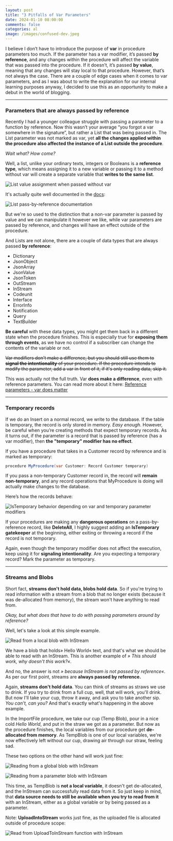 ```yaml
---
layout: post
title: "3 Pitfalls of Var Parameters"
date: 2024-01-10 08:00:00
comments: false
categories: al
image: /images/confused-dev.jpeg
---
```

I believe I don’t have to introduce the purpose of **var** in procedure parameters too much. If the parameter has a var modifier, it’s passed **by reference**, and any changes within the procedure will affect the variable that was passed into the procedure. If it doesn’t, it’s passed **by value**, meaning that any changes will stay local to that procedure. However, that’s not always the case. There are a couple of edge cases when it comes to var parameters, and as I was about to write the explanation for our internal learning purposes anyway, I decided to use this as an opportunity to make a debut in the world of blogging.

<hr/>

### Parameters that are always passed by reference
Recently I had a younger colleague struggle with passing a parameter to a function by reference. Now this wasn’t your average “you forgot a var somewhere in the signature”, but rather a List that was being passed in. The List parameter was not marked as var, yet **all the changes applied within the procedure also affected the instance of a List outside the procedure**. 

*Wait what? How come?* 

Well, a list, unlike your ordinary texts, integers or Booleans is a **reference type**, which means assigning it to a new variable or passing it to a method without var will create a separate variable that **writes to the same list**. 

![List value assignment when passed without var](/images/var-param-list.png)

It's actually quite well documented in the [docs][listdocs]:

![List pass-by-reference documentation](/images/var-param-list-doc.png)

But we're so used to the distinction that a non-var parameter is passed by value and we can manipulate it however we like, while var parameters are passed by reference, and changes will have an effect outside of the procedure.

And Lists are not alone, there are a couple of data types that are always passed **by reference**:
- Dictionary
- JsonObject
- JsonArray
- JsonValue
- JsonToken
- OutStream
- InStream
- Codeunit
- Interface
- ErrorInfo
- Notification
- Query
- TextBuilder

**Be careful** with these data types, you might get them back in a different state when the procedure finishes. This is especially true for **exposing them through events**, as we have no control if a subscriber can change the contents of the variable or not.

~~Var modifiers don't make a difference, but you should still use them to **signal the intentionality** of your procedure. If the procedure intends to modify the parameter, add a var in front of it, if it's only reading data, skip it.~~

This was actually not the full truth. Var **does make a difference**, even with reference parameters. You can read more about it here: [Reference parameters - var does matter][refparamvarmatters]

<hr/>

### Temporary records
If we do an Insert on a normal record, we write to the database. If the table is temporary, the record is only stored in memory. *Easy enough*. However, be careful when you’re creating methods that expect temporary records. As it turns out, if the parameter is a record that is passed by reference (has a var modifier), then **the "temporary" modifier has no effect**.

If you have a procedure that takes in a Customer record by reference and is marked as temporary:

``` csharp
procedure MyProcedure(var Customer: Record Customer temporary)
```

If you pass a non-temporary Customer record in, the record will **remain non-temporary**, and any record operations that MyProcedure is doing will actually make changes to the database.

Here’s how the records behave:

![IsTemporary behavior depending on var and temporary parameter modifiers](/images/var-param-temp-all.png)

If your procedures are making any **dangerous operations** on a pass-by-reference record, like **DeleteAll**, I highly suggest adding an **IsTemporary gatekeeper** at the beginning, either exiting or throwing a record if the record is not temporary.

Again, even though the temporary modifier does not affect the execution, keep using it for **signaling intentionality**. Are you expecting a temporary record? Mark the parameter as temporary.

<hr/>

### Streams and Blobs
Short fact, **streams don't hold data, blobs hold data**. So if you're trying to read information with a stream from a blob that no longer exists (because it was de-allocated from memory), the stream won't have anything to read from.

*Okay, but what does that have to do with passing parameters around by reference?*

Well, let's take a look at this simple example. 

![Read from a local blob with InStream](/images/var-param-stream-bad.png)

We have a blob that holds» Hello World« text, and that's what we should be able to read with an InStream. This is another example of *» This should work, why doesn't this work?«*.

And no, the answer is not *» because InStream is not passed by reference«*. As per our first point, streams are **always passed by reference.**

Again, **streams don't hold data**. You can think of streams as straws we use to drink. If you try to drink from a full cup, well, that will work, you'll drink. But now I'll take your cup, throw it away, and ask you to take another sip. *You can't, can you?* And that's exactly what's happening in the above example.

In the ImportFile procedure, we take our cup (Temp Blob), pour in a nice cold *Hello World*, and put in the straw we got as a parameter. But now as the procedure finishes, the local variables from our procedure get **de-allocated from memory**. As TempBlob is one of our local variables, we're now effectively left without our cup, drawing air through our straw, feeling sad.

These two options on the other hand will work just fine:

![Reading from a global blob with InStream](/images/var-param-stream-global.png)

![Reading from a parameter blob with InStream](/images/var-param-stream-param.png)

This time, as TempBlob is **not a local variable**, it doesn't get de-allocated, and the InStream can successfully read data from it. So just keep in mind, that **data source needs to still be available when you try to read from it** with an InStream, either as a global variable or by being passed as a parameter.

Note: **UploadIntoStream** works just fine, as the uploaded file is allocated outside of procedure scope:

![Read from UploadToInStream function with InStream](/images/var-param-stream-upload.png)

[listdocs]: https://learn.microsoft.com/en-us/dynamics365/business-central/dev-itpro/developer/methods-auto/list/list-data-type

[refparamvarmatters]: /blog/2024/reference-parameters-var-matters